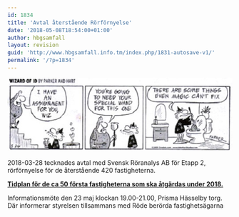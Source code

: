 ```yaml
---
id: 1834
title: 'Avtal återstående Rörförnyelse'
date: '2018-05-08T18:54:00+01:00'
author: hbgsamfall
layout: revision
guid: 'http://www.hbgsamfall.info.tm/index.php/1831-autosave-v1/'
permalink: '/?p=1834'
---
```


**[![](/wp-content/uploads/2014/03/wizard-id-plumber-510x167.jpg)](/wp-content/uploads/2014/03/wizard-id-plumber-510x167.jpg)**

2018-03-28 tecknades avtal med Svensk Röranalys AB för Etapp 2, rörförnyelse för de återstående 420 fastigheterna.

**[Tidplan för de ca 50 första fastigheterna som ska åtgärdas under 2018.](/wp-content/uploads/2018/05/Tidplan-Rörförnyelse-2018.png)**

Informationsmöte den 23 maj klockan 19.00-21.00, Prisma Hässelby torg. Där informerar styrelsen tillsammans med Röde berörda fastighetsägarna